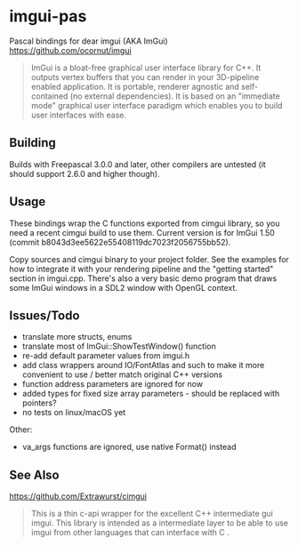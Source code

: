 # imgui-pas
Pascal bindings for dear imgui (AKA ImGui)
https://github.com/ocornut/imgui
> ImGui is a bloat-free graphical user interface library for C++. It outputs vertex buffers that you can render in your 3D-pipeline enabled application. It is portable, renderer agnostic and self-contained (no external dependencies). It is based on an "immediate mode" graphical user interface paradigm which enables you to build user interfaces with ease.

## Building
Builds with Freepascal 3.0.0 and later, other compilers are untested (it should support 2.6.0 and higher though).

## Usage
These bindings wrap the C functions exported from cimgui library, so you need
a recent cimgui build to use them. Current version is for ImGui 1.50 (commit b8043d3ee5622e55408119dc7023f2056755bb52).

Copy sources and cimgui binary to your project folder. See the examples for how to integrate it with your rendering pipeline and the "getting started" section in imgui.cpp.
There's also a very basic demo program that draws some ImGui windows in a SDL2 window with OpenGL context.

## Issues/Todo
* translate more structs, enums
* translate most of ImGui::ShowTestWindow() function
* re-add default parameter values from imgui.h
* add class wrappers around IO/FontAtlas and such to make it more convenient to use / better match original C++ versions
* function address parameters are ignored for now
* added types for fixed size array parameters - should be replaced with pointers?
* no tests on linux/macOS yet

Other:
* va_args functions are ignored, use native Format() instead

## See Also

https://github.com/Extrawurst/cimgui
> This is a thin c-api wrapper for the excellent C++ intermediate gui imgui. This library is intended as a intermediate layer to be able to use imgui from other languages that can interface with C .
